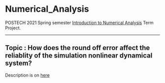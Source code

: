 # Numerical_Analysis
POSTECH 2021 Spring semester [Introduction to Numerical Analysis](https://plms.postech.ac.kr/local/ubion/course/syllabusV.php?id=223) Term Project.

------
## Topic : How does the round off error affect the reliablity of the simulation nonlinear dynamical system?

Description is on [here](https://munjungkim.github.io/post/lorenz_wheel/)



